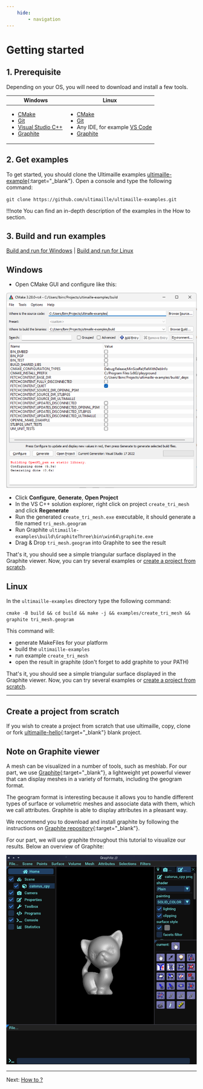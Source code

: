 ```yaml
---
    hide:
        - navigation
---
```


# Getting started

## 1. Prerequisite

Depending on your OS, you will need to download and install a few tools.

| Windows | Linux |
| --- | --- |
| <ul><li>[CMake](https://cmake.org/download/)</li><li>[Git](https://git-scm.com/)</li><li>[Visual Studio C++](https://visualstudio.microsoft.com/fr/vs/features/cplusplus/)</li><li>[Graphite](https://github.com/BrunoLevy/GraphiteThree/releases)</li></ul> | <ul><li>[CMake](https://cmake.org/download/)</li><li>[Git](https://git-scm.com/)</li><li>Any IDE, for example [VS Code](https://code.visualstudio.com/)</li><li>[Graphite](https://github.com/BrunoLevy/GraphiteThree)</li></ul> |

## 2. Get examples

To get started, you should clone the Ultimaille examples [ultimaille-example](https://github.com/ultimaille/ultimaille-examples){:target="_blank"}. Open a console and type the following command:

`git clone https://github.com/ultimaille/ultimaille-examples.git`

!!!note 
    You can find an in-depth description of the examples in the How to section.

## 3. Build and run examples

[Build and run for Windows](getstarted.md#windows) | [Build and run for Linux](getstarted.md#linux)

## Windows

 - Open CMake GUI and configure like this:

![cmake gui screenshot](assets/cmake-gui-screenshot.png)

 - Click __Configure__, __Generate__, __Open Project__
 - In the VS C++ solution explorer, right click on project `create_tri_mesh` and click __Regenerate__
 - Run the generated `create_tri_mesh.exe` executable, it should generate a file named `tri_mesh.geogram`
 - Run Graphite `ultimaille-examples\build\GraphiteThree\bin\win64\graphite.exe`
 - Drag & Drop `tri_mesh.geogram` into Graphite to see the result

That's it, you should see a simple triangular surface displayed in the Graphite viewer. Now, you can try several examples or [create a project from scratch](getstarted.md#create-a-project-from-scratch).

## Linux

In the `ultimaille-examples` directory type the following command:

`cmake -B build && cd build && make -j && examples/create_tri_mesh && graphite tri_mesh.geogram`

This command will: 

 - generate MakeFiles for your platform
 - build the `ultimaille-examples`
 - run example `create_tri_mesh`
 - open the result in graphite (don't forget to add graphite to your PATH)

That's it, you should see a simple triangular surface displayed in the Graphite viewer. Now, you can try several examples or [create a project from scratch](getstarted.md#create-a-project-from-scratch).
___

## Create a project from scratch

If you wish to create a project from scratch that use ultimaille, copy, clone or fork [ultimaille-hello](https://github.com/ultimaille/ultimaille-hello){:target="_blank"} blank project.

## Note on Graphite viewer

A mesh can be visualized in a number of tools, such as meshlab. For our part, we use [Graphite](https://github.com/BrunoLevy/GraphiteThree){:target="_blank"}, a lightweight yet powerful viewer that can display meshes in a variety of formats, including the geogram format.

The geogram format is interesting because it allows you to handle different types of surface or volumetric meshes and associate data with them, which we call attributes. Graphite is able to display attributes in a pleasant way.

We recommend you to download and install graphite by following the instructions on [Graphite repository](https://github.com/BrunoLevy/GraphiteThree){:target="_blank"}.

For our part, we will use graphite throughout this tutorial to visualize our results. Below an overview of Graphite:

![Graphite screenshot](assets/graphite_screenshot.png "Graphite")

____
Next: [How to ?](how_to/index.md)